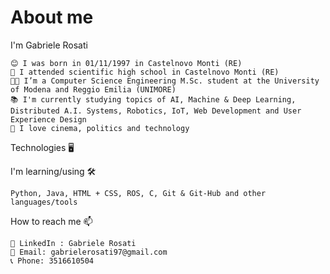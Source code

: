 # About me

I'm Gabriele Rosati 

    😊 I was born in 01/11/1997 in Castelnovo Monti (RE)
    🏫 I attended scientific high school in Castelnovo Monti (RE)
    👨‍🎓 I’m a Computer Science Engineering M.Sc. student at the University of Modena and Reggio Emilia (UNIMORE)
    📚 I'm currently studying topics of AI, Machine & Deep Learning, Distributed A.I. Systems, Robotics, IoT, Web Development and User Experience Design
    🎥 I love cinema, politics and technology
    

Technologies 🖥️

I'm learning/using 🛠

    Python, Java, HTML + CSS, ROS, C, Git & Git-Hub and other languages/tools

How to reach me 📫

    👥 LinkedIn : Gabriele Rosati
    📧 Email: gabrielerosati97@gmail.com
    📞 Phone: 3516610504
